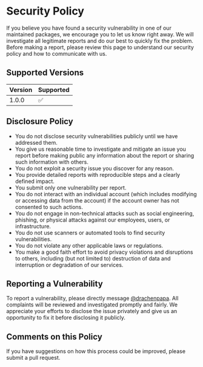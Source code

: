 # Security Policy

If you believe you have found a security vulnerability in one of our maintained packages, we encourage you to let us know right away. We will investigate all legitimate reports and do our best to quickly fix the problem. Before making a report, please review this page to understand our security policy and how to communicate with us.

## Supported Versions

| Version | Supported           |
|---------|---------------------|
| 1.0.0   | :white_check_mark:  |

## Disclosure Policy

* You do not disclose security vulnerabilities publicly until we have addressed them.
* You give us reasonable time to investigate and mitigate an issue you report before making public any information about the report or sharing such information with others.
* You do not exploit a security issue you discover for any reason.
* You provide detailed reports with reproducible steps and a clearly defined impact.
* You submit only one vulnerability per report.
* You do not interact with an individual account (which includes modifying or accessing data from the account) if the account owner has not consented to such actions.
* You do not engage in non-technical attacks such as social engineering, phishing, or physical attacks against our employees, users, or infrastructure.
* You do not use scanners or automated tools to find security vulnerabilities.
* You do not violate any other applicable laws or regulations.
* You make a good faith effort to avoid privacy violations and disruptions to others, including (but not limited to) destruction of data and interruption or degradation of our services.

## Reporting a Vulnerability

To report a vulnerability, please directly message [@drachenpapa](https://github.com/drachenpapa/). All complaints will be reviewed and investigated promptly and fairly. We appreciate your efforts to disclose the issue privately and give us an opportunity to fix it before disclosing it publicly.

## Comments on this Policy

If you have suggestions on how this process could be improved, please submit a pull request.
